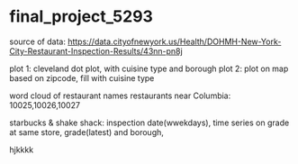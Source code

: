 # final_project_5293

source of data: https://data.cityofnewyork.us/Health/DOHMH-New-York-City-Restaurant-Inspection-Results/43nn-pn8j

plot 1: cleveland dot plot, with cuisine type and borough
plot 2: plot on map based on zipcode, fill with cuisine type

word cloud of restaurant names
restaurants near Columbia: 10025,10026,10027

starbucks & shake shack: inspection date(wwekdays), time series on grade at same store,
grade(latest) and borough,

hjkkkk
